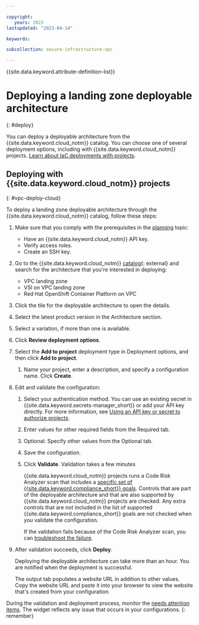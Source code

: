 ```yaml
---

copyright:
   years: 2023
lastupdated: "2023-04-14"

keywords:

subcollection: secure-infrastructure-vpc

---
```


{{site.data.keyword.attribute-definition-list}}

# Deploying a landing zone deployable architecture
{: #deploy}

You can deploy a deployable architecture from the {{site.data.keyword.cloud_notm}} catalog. You can choose one of several deployment options, including with {{site.data.keyword.cloud_notm}} projects. [Learn about IaC deployments with projects](https://test.cloud.ibm.com/docs/secure-enterprise?topic=secure-enterprise-understanding-projects).

## Deploying with {{site.data.keyword.cloud_notm}} projects
{: #vpc-deploy-cloud}

To deploy a landing zone deployable architecture through the {{site.data.keyword.cloud_notm}} catalog, follow these steps:

1.  Make sure that you comply with the prerequisites in the [planning](/docs/secure-infrastructure-vpc?topic=secure-infrastructure-vpc-plan) topic:
    - Have an {{site.data.keyword.cloud_notm}} API key.
    - Verify access roles.
    - Create an SSH key.
1.  Go to the {{site.data.keyword.cloud_notm}} [catalog](/catalog#reference_architecture){: external} and search for the architecture that you're interested in deploying:
    - VPC landing zone
    - VSI on VPC landing zone
    - Red Hat OpenShift Container Platform on VPC
1.  Click the tile for the deployable architecture to open the details.
1.  Select the latest product version in the Architecture section.
1.  Select a variation, if more than one is available.
1.  Click **Review deployment options**.
1.  Select the **Add to project** deployment type in Deployment options, and then click **Add to project**.
    1.  Name your project, enter a description, and specify a configuration name. Click **Create**.
1.  Edit and validate the configuration:
    1.  Select your authentication method. You can use an existing secret in {{site.data.keyword.secrets-manager_short}} or add your API key directly. For more information, see [Using an API key or secret to authorize projects](/docs/secure-enterprise?topic=secure-enterprise-authorize-project).
    1.  Enter values for other required fields from the Required tab.
    1.  Optional: Specify other values from the Optional tab.
    1.  Save the configuration.
    1.  Click **Validate**. Validation takes a few minutes

        {{site.data.keyword.cloud_notm}} projects runs a Code Risk Analyzer scan that includes a [specific set of {{site.data.keyword.compliance_short}} goals](/docs/code-risk-analyzer-cli-plugin?topic=code-risk-analyzer-cli-plugin-cra-cli-plugin#terraform-scc-goals). Controls that are part of the deployable architecture and that are also supported by {{site.data.keyword.cloud_notm}} projects are checked. Any extra controls that are not included in the list of supported {{site.data.keyword.compliance_short}} goals are not checked when you validate the configuration.

        If the validation fails because of the Code Risk Analyzer scan, you can [troubleshoot the failure](/docs/secure-enterprise?topic=secure-enterprise-ts-na-failures#na-checks-fail).
1.  After validation succeeds, click **Deploy**.

    Deploying the deployable architecture can take more than an hour. You are notified when the deployment is successful.

    The output tab populates a website URL in addition to other values. Copy the website URL and paste it into your browser to view the website that's created from your configuration.

During the validation and deployment process, monitor the [needs attention items](/docs/secure-enterprise?topic=secure-enterprise-needs-attention-projects). The widget reflects any issue that occurs in your configurations.
{: remember}
